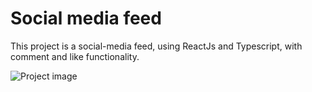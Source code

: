 ﻿# Social media feed

This project is a social-media feed, using ReactJs and Typescript, with comment and like functionality.

![Project image](https://user-images.githubusercontent.com/31369111/212900492-a0265795-3a44-454b-8fd6-5ecfabde138f.png)
